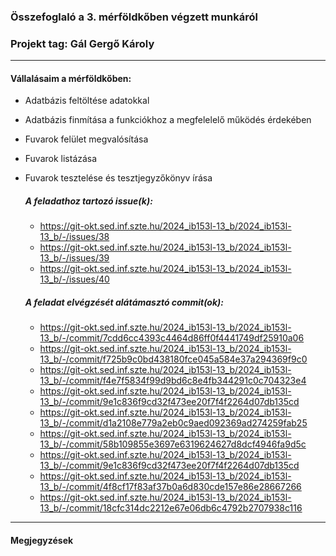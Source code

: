 ### Összefoglaló a 3. mérföldkőben végzett munkáról

### Projekt tag: Gál Gergő Károly

___

#### Vállalásaim a mérföldkőben: 

 - Adatbázis feltöltése adatokkal
 - Adatbázis finmítása a funkciókhoz a megfelelelő működés érdekében
 - Fuvarok felület megvalósítása
 - Fuvarok listázása
 - Fuvarok tesztelése és tesztjegyzőkönyv írása

    ##### A feladathoz tartozó issue(k):

     - https://git-okt.sed.inf.szte.hu/2024_ib153l-13_b/2024_ib153l-13_b/-/issues/38
     - https://git-okt.sed.inf.szte.hu/2024_ib153l-13_b/2024_ib153l-13_b/-/issues/39
     - https://git-okt.sed.inf.szte.hu/2024_ib153l-13_b/2024_ib153l-13_b/-/issues/40

    ##### A feladat elvégzését alátámasztó commit(ok):

     - https://git-okt.sed.inf.szte.hu/2024_ib153l-13_b/2024_ib153l-13_b/-/commit/7cdd6cc4393c4464d86ff0f4441749df25910a06
     - https://git-okt.sed.inf.szte.hu/2024_ib153l-13_b/2024_ib153l-13_b/-/commit/f725b9c0bd438180fce045a584e37a294369f9c0
     - https://git-okt.sed.inf.szte.hu/2024_ib153l-13_b/2024_ib153l-13_b/-/commit/f4e7f5834f99d9bd6c8e4fb344291c0c704323e4
     - https://git-okt.sed.inf.szte.hu/2024_ib153l-13_b/2024_ib153l-13_b/-/commit/9e1c836f9cd32f473ee20f7f4f2264d07db135cd
     - https://git-okt.sed.inf.szte.hu/2024_ib153l-13_b/2024_ib153l-13_b/-/commit/d1a2108e779a2eb0c9aed092369ad274259fab25
     - https://git-okt.sed.inf.szte.hu/2024_ib153l-13_b/2024_ib153l-13_b/-/commit/58b109855e3697e6319624627d8dcf4946fa9d5c
     - https://git-okt.sed.inf.szte.hu/2024_ib153l-13_b/2024_ib153l-13_b/-/commit/9e1c836f9cd32f473ee20f7f4f2264d07db135cd
     - https://git-okt.sed.inf.szte.hu/2024_ib153l-13_b/2024_ib153l-13_b/-/commit/4f8cf17f83af37b0a6d830cde157e86e28667266
     - https://git-okt.sed.inf.szte.hu/2024_ib153l-13_b/2024_ib153l-13_b/-/commit/18cfc314dc2212e67e06db6c4792b2707938c116

___

#### Megjegyzések

